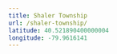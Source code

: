 ```yaml
---
title: Shaler Township
url: /shaler-township/
latitude: 40.521890400000004
longitude: -79.9616141
---
```

